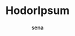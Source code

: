 ---
layout: ipsumpage

title: HodorIpsum
key: hodoripsum
description: "Hodor hodor hodor"
author: sena

paragraphText: "Doors"
genBtnText: "Hodor!"


language: English
text:
- "Hodor! Hodor hodor."
- "Hodor hodor HODOR! Hodor."
- "Hodor, hodor. Hodor. Hodor."
- "Hodor hodor."
- "HODOR hodor, hodor."
- "hodor, hodor. Hodor."
- "hodor... Hodor hodor."
- "hodor?"
- "HODOR?"
- "hodor hodor!"
- "HODOR HODOR!"
- "hodor, hodor, hodor hodor."
---